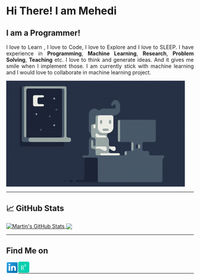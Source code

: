 # Hi There! I am Mehedi

## I am a Programmer!
<p align="justify">I love to Learn , I love to Code, I love to Explore and I love to SLEEP. I have experience in <b>Programming</b>, <b>Machine Learning</b>, <b>Research</b>, <b>Problem Solving</b>, <b>Teaching</b> etc. I love to think and generate ideas. And it gives me smile when I implement those. I am currently stick with machine learning and I would love to collaborate in machine learning project.</p>

<img align="center" alt="programmer" src="images/programmer.gif"/>

<br>

---
## &#x1f4c8; GitHub Stats

<a href="https://github.com/mhshesher">
  <img align="center" src="https://github-readme-stats.vercel.app/api?username=mhshesher&show_icons=true&line_height=27&count_private=true&include_all_commits=true&theme=vue-dark&hide_border=true" alt="Martin's GitHub Stats" />
</a>
<a href="https://github.com/mhshesher">
  <img align="center" src="https://github-readme-stats.vercel.app/api/top-langs/?username=mhshesher&hide=java,html,tex&theme=vue-dark&langs_count=3&hide_border=true" />
</a>

<br>

---

## Find Me on
[<img align="left" alt="mehedi-shesher | LinkedIn" width="32px" src="images/linkedin.png" />][linkedin]
[<img align="left" alt="mehedi-shesher | ResearchGate" width="30px" src="images/researchgate.png" />][researchgate]
<br>

---

[linkedin]: https://www.linkedin.com/in/mehedi-shesher/
[researchgate]: https://www.researchgate.net/profile/Md-Mehedi-Hasan-20
